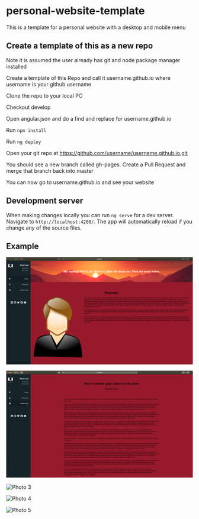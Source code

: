 # personal-website-template

This is a template for a personal website with a desktop and mobile menu

## Create a template of this as a new repo

Note it is assumed the user already has git and node package manager installed

Create a template of this Repo and call it username.github.io where username is your github username

Clone the repo to your local PC

Checkout develop

Open angular.json and do a find and replace for username.github.io

Run `npm install`

Run `ng deploy`

Open your git repo at https://github.com/username/username.github.io.git

You should see a new branch called gh-pages. Create a Pull Request and merge that branch back into master

You can now go to username.github.io and see your website

## Development server

When making changes locally you can run `ng serve` for a dev server. Navigate to `http://localhost:4200/`. The app will automatically reload if you change any of the source files.

## Example

![Photo 1](src/assets/readme-photos/ex1.png)

![Photo 2](src/assets/readme-photos/ex2.png)

![Photo 3](src/assets/readme-photos/ex3.png)

![Photo 4](src/assets/readme-photos/ex4.png)

![Photo 5](src/assets/readme-photos/ex5.png)
